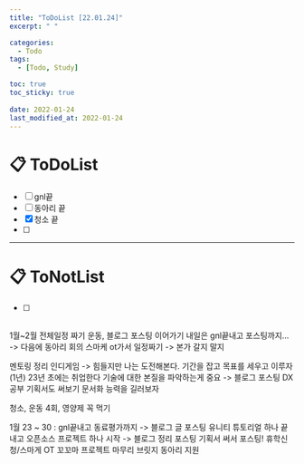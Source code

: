 ```yaml
---
title: "ToDoList [22.01.24]"
excerpt: " "

categories:
  - Todo
tags:
  - [Todo, Study]

toc: true
toc_sticky: true
 
date: 2022-01-24
last_modified_at: 2022-01-24
---
```


# 📋 ToDoList  

- [ ] gnl끝
- [ ] 동아리 끝
- [x] 청소 끝
- [ ]     

---

# 📋 ToNotList  

- [ ] 

## 

1월~2월 전체일정 짜기
운동, 블로그 포스팅 이어가기
내일은 gnl끝내고 포스팅까지... -> 다음에 동아리 회의
스마케 ot가서 일정짜기 -> 본가 갈지 말지

멘토링 정리
인디게임 -> 힘들지만 나는 도전해본다.
기간을 잡고 목표를 세우고 이루자
(1년) 23년 초에는 취업한다
기술에 대한 본질을 파악하는게 중요 -> 블로그 포스팅 DX공부
기획서도 써보기
문서화 능력을 길러보자


청소, 운동 4회, 영양제 꼭 먹기

1월 23 ~ 30
: gnl끝내고 동료평가까지 -> 블로그 글 포스팅
유니티 튜토리얼 하나 끝내고 오픈소스 프로젝트 하나 시작 -> 블로그 정리 포스팅
기획서 써서 포스팅!
휴학신청/스마게 OT
꼬꼬마 프로젝트 마무리
브릿지 동아리 지원





